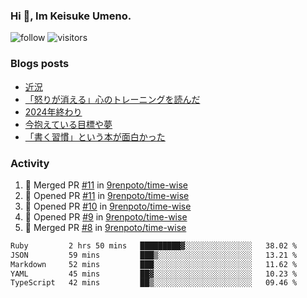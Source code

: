 ### Hi 👋, Im Keisuke Umeno.

<!--
**9renpoto/9renpoto** is a ✨ _special_ ✨ repository because its `README.md` (this file) appears on your GitHub profile.

Here are some ideas to get you started:

- 🔭 I’m currently working on ...
- 🌱 I’m currently learning ...
- 👯 I’m looking to collaborate on ...
- 🤔 I’m looking for help with ...
- 💬 Ask me about ...
- 📫 How to reach me: ...
- 😄 Pronouns: ...
- ⚡ Fun fact: ...
-->

![follow](https://img.shields.io/github/followers/9renpoto?label=Follow&style=social)
![visitors](https://komarev.com/ghpvc/?username=9renpoto&label=Profile%20views&color=0e75b6&style=flat)

### Blogs posts

<!-- BLOG-POST-LIST:START -->
- [近況](https://9renpoto.win/entry/2025/04/05/current_status)
- [「怒りが消える」心のトレーニングを読んだ](https://9renpoto.win/entry/2025/02/01/anger-management)
- [2024年終わり](https://9renpoto.win/entry/2024/12/31/2024-end)
- [今抱えている目標や夢](https://9renpoto.win/entry/2024/12/02/objective)
- [「書く習慣」という本が面白かった](https://9renpoto.win/entry/2024/11/11/leave_a_feeling_sad)
<!-- BLOG-POST-LIST:END -->

### Activity

<!--START_SECTION:activity-->
1. 🎉 Merged PR [#11](https://github.com/9renpoto/time-wise/pull/11) in [9renpoto/time-wise](https://github.com/9renpoto/time-wise)
2. 💪 Opened PR [#11](https://github.com/9renpoto/time-wise/pull/11) in [9renpoto/time-wise](https://github.com/9renpoto/time-wise)
3. 💪 Opened PR [#10](https://github.com/9renpoto/time-wise/pull/10) in [9renpoto/time-wise](https://github.com/9renpoto/time-wise)
4. 💪 Opened PR [#9](https://github.com/9renpoto/time-wise/pull/9) in [9renpoto/time-wise](https://github.com/9renpoto/time-wise)
5. 🎉 Merged PR [#8](https://github.com/9renpoto/time-wise/pull/8) in [9renpoto/time-wise](https://github.com/9renpoto/time-wise)
<!--END_SECTION:activity-->

<!--START_SECTION:waka-->

```txt
Ruby         2 hrs 50 mins   █████████▓░░░░░░░░░░░░░░░   38.02 %
JSON         59 mins         ███▒░░░░░░░░░░░░░░░░░░░░░   13.21 %
Markdown     52 mins         ███░░░░░░░░░░░░░░░░░░░░░░   11.62 %
YAML         45 mins         ██▓░░░░░░░░░░░░░░░░░░░░░░   10.23 %
TypeScript   42 mins         ██▒░░░░░░░░░░░░░░░░░░░░░░   09.46 %
```

<!--END_SECTION:waka-->
